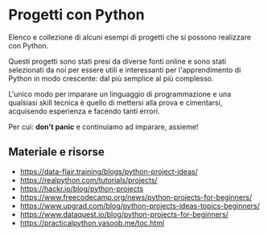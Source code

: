 # Progetti con Python

Elenco e collezione di alcuni esempi di progetti che si possono realizzare con Python.

Questi progetti sono stati presi da diverse fonti online e sono stati selezionati da noi per essere utili e interessanti per l'apprendimento di Python in modo crescente: dal più semplice al più complesso.

L'unico modo per imparare un linguaggio di programmazione e una qualsiasi skill tecnica è quello di mettersi alla prova e cimentarsi, acquisendo esperienza e facendo tanti errori.

Per cui: **don't panic** e continuiamo ad imparare, assieme!

## Materiale e risorse

- https://data-flair.training/blogs/python-project-ideas/
- https://realpython.com/tutorials/projects/
- https://hackr.io/blog/python-projects
- https://www.freecodecamp.org/news/python-projects-for-beginners/
- https://www.upgrad.com/blog/python-projects-ideas-topics-beginners/
- https://www.dataquest.io/blog/python-projects-for-beginners/
- https://practicalpython.yasoob.me/toc.html

